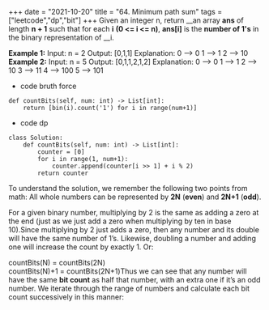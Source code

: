 +++
date = "2021-10-20"
title = "64. Minimum path sum"
tags = ["leetcode","dp","bit"]
+++
Given an integer n, return __an array __ans__ of length __n + 1__ such that for each __i__ __(0 <= i <= n)__, __ans[i]__ is the **number of **__1__**'s** in the binary representation of __i.
 
**Example 1:**
Input: n = 2 Output: [0,1,1] Explanation: 0 --> 0 1 --> 1 2 --> 10  
**Example 2:**
Input: n = 5 Output: [0,1,1,2,1,2] Explanation: 0 --> 0 1 --> 1 2 --> 10 3 --> 11 4 --> 100 5 --> 101
- code bruth force
```
def countBits(self, num: int) -> List[int]:
    return [bin(i).count('1') for i in range(num+1)]
```
- code dp
```
class Solution:
    def countBits(self, num: int) -> List[int]:
        counter = [0]
        for i in range(1, num+1):
            counter.append(counter[i >> 1] + i % 2)
        return counter
```
To understand the solution, we remember the following two points from math:
All whole numbers can be represented by **2N** (__even__) and **2N+1** (__odd__).

For a given binary number, multiplying by 2 is the same as adding a zero at the end (just as we just add a zero when multiplying by ten in base 10).Since multiplying by 2 just adds a zero, then any number and its double will have the same number of 1’s. Likewise, doubling a number and adding one will increase the count by exactly 1. Or:

countBits(N) = countBits(2N)  
countBits(N)+1 = countBits(2N+1)Thus we can see that any number will have the same __bit count__ as half that number, with an extra one if it’s an odd number. We iterate through the range of numbers and calculate each bit count successively in this manner:
